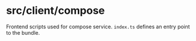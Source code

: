 # src/client/compose

Frontend scripts used for compose service.
`index.ts` defines an entry point to the bundle.
